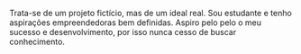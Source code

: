 Trata-se de um projeto fictício, mas de um ideal real.
Sou estudante e tenho aspirações empreendedoras bem definidas.
Aspiro pelo pelo o meu sucesso e desenvolvimento, por isso nunca cesso de buscar conhecimento.
